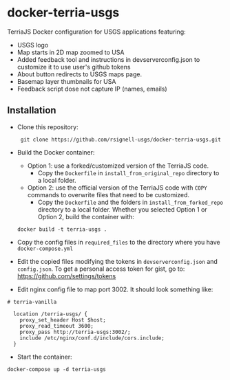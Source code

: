 # docker-terria-usgs
TerriaJS Docker configuration for USGS applications featuring:
- USGS logo
- Map starts in 2D map zoomed to USA
- Added feedback tool and instructions in devserverconfig.json to customize it to use user's github tokens 
- About button redirects to USGS maps page.
- Basemap layer thumbnails for USA
- Feedback script dose not capture IP (names, emails)

## Installation

* Clone this repository: 
  ```
   git clone https://github.com/rsignell-usgs/docker-terria-usgs.git
  ```
* Build the Docker container:
  * Option 1: use a forked/customized version of the TerriaJS code.
    * Copy the `Dockerfile` in `install_from_original_repo` directory to a local folder.
  * Option 2: use the official version of the TerriaJS code with `COPY` commands to overwrite files that need to be customized. 
    * Copy the `Dockerfile` and the folders in `install_from_forked_repo` directory to a local folder. 
  Whether you selected Option 1 or Option 2, build the container with:  
  ```
  docker build -t terria-usgs .
  ```

* Copy the config files in `required_files` to the directory where you have `docker-compose.yml`
* Edit the copied files modifying the tokens in `devserverconfig.json` and `config.json`. To get a personal access token for gist, go to: https://github.com/settings/tokens

* Edit nginx config file to map port 3002.  It should look something like:

```
# terria-vanilla

  location /terria-usgs/ {
    proxy_set_header Host $host;
    proxy_read_timeout 3600;
    proxy_pass http://terria-usgs:3002/;
    include /etc/nginx/conf.d/include/cors.include;
  }
```

* Start the container: 
```
docker-compose up -d terria-usgs
``` 

